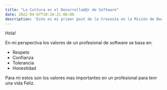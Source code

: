 ```yaml
---
title: "La Cultura en el Desarrollad@r de Software"
date: 2022-04-07T18:16:21-06:00
description: 'Este es mi primer post de la travesía en la Misión de Backend con Node JS de Launch X.'
---
```


Hola!

En mi perspectiva los valores de un profesional de software se basa en:

- Respeto
- Confianza
- Tolerancia
- Honestidad

Para mi estos son los valores mas importantes en un profesional para tenr una vida Feliz.

